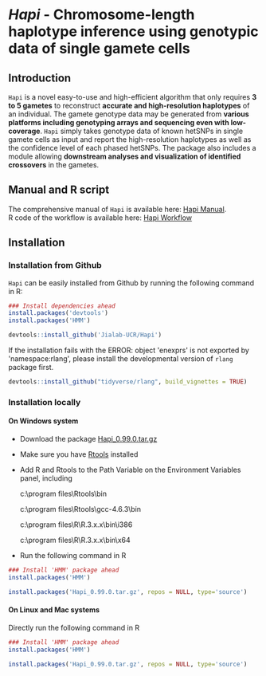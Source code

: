 # *Hapi* - Chromosome-length haplotype inference using genotypic data of single gamete cells

## Introduction

`Hapi` is a novel easy-to-use and high-efficient algorithm that only requires **3 to 5 gametes** to reconstruct **accurate and high-resolution haplotypes** of an individual. The gamete genotype data may be generated from **various platforms including genotyping arrays and sequencing even with low-coverage**. `Hapi` simply takes genotype data of known hetSNPs in single gamete cells as input and report the high-resolution haplotypes as well as the confidence level of each phased hetSNPs. The package also includes a module allowing **downstream analyses and visualization of identified crossovers** in the gametes. 


## Manual and R script
The comprehensive manual of `Hapi` is available here: [Hapi Manual](http://htmlpreview.github.io/?https://github.com/Jialab-UCR/Jialab-UCR.github.io/blob/master/Hapi_manual.html).  
R code of the workflow is available here: [Hapi Workflow](https://github.com/Jialab-UCR/Jialab-UCR.github.io/blob/master/Hapi_workflow.R)


## Installation

### Installation from Github
`Hapi` can be easily installed from Github by running the following command in R:

```R
### Install dependencies ahead
install.packages('devtools')
install.packages('HMM')

devtools::install_github('Jialab-UCR/Hapi')
```

If the installation fails with the ERROR: object 'enexprs' is not exported by 'namespace:rlang', please install the developmental version of `rlang` package first.

```R
devtools::install_github("tidyverse/rlang", build_vignettes = TRUE)
```

### Installation locally

#### On Windows system
* Download the package [Hapi_0.99.0.tar.gz](https://github.com/Jialab-UCR/Jialab-UCR.github.io/blob/master/Hapi_0.99.0.tar.gz)
* Make sure you have [Rtools](https://cran.r-project.org/bin/windows/Rtools/) installed
* Add R and Rtools to the Path Variable on the Environment Variables panel, including

    c:\program files\Rtools\bin

    c:\program files\Rtools\gcc-4.6.3\bin

    c:\program files\R\R.3.x.x\bin\i386

    c:\program files\R\R.3.x.x\bin\x64 

* Run the following command in R
```R
### Install 'HMM' package ahead
install.packages('HMM')

install.packages('Hapi_0.99.0.tar.gz', repos = NULL, type='source')
```

#### On Linux and Mac systems
Directly run the following command in R
```R
### Install 'HMM' package ahead
install.packages('HMM')

install.packages('Hapi_0.99.0.tar.gz', repos = NULL, type='source')
```